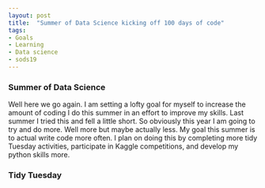 ```yaml
---
layout: post
title:  "Summer of Data Science kicking off 100 days of code"
tags:
- Goals
- Learning
- Data science
- sods19
---
```


### Summer of Data Science

Well here we go again. I am setting a lofty goal for myself to increase the amount of coding I do this summer in an effort to improve my skills. Last summer I tried this and fell a little short. So obviously this year I am going to try and do more. Well more but maybe actually less. My goal this summer is to actual write code more often. I plan on doing this by completing more tidy Tuesday activities, participate in Kaggle competitions, and develop my python skills more.

### Tidy Tuesday

